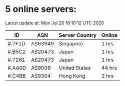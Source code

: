 # 5 online servers:

Latest update at: Mon Jul 20 16:10:12 UTC 2020

| ID | ASN | Server Country | Online |
| -- | --- | -------------- | ------ |
| #.7F1D | AS63949 | Singapore | 1 hrs |
| #.B5C2 | AS20473 | Japan | 1 hrs |
| #.7261 | AS20473 | Japan | 1 hrs |
| #.AA0D | AS9009 | United States | 44 hrs |
| #.C4BB | AS9304 | Hong Kong | 2 hrs |

